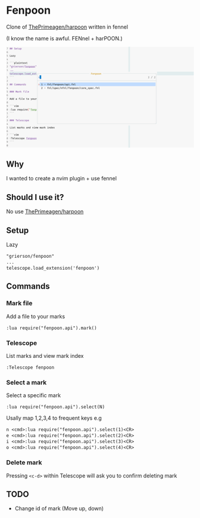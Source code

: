 # Fenpoon

Clone of [ThePrimeagen/harpoon](https://github.com/ThePrimeagen/harpoon) written in fennel

(I know the name is awful. FENnel + harPOON.)

![Example of Fenpoon](resources/example.png)

## Why

I wanted to create a nvim plugin + use fennel

## Should I use it?

No use [ThePrimeagen/harpoon](https://github.com/ThePrimeagen/harpoon)

## Setup

Lazy

```plaintext
"grierson/fenpoon"
...
telescope.load_extension('fenpoon')
```

## Commands

### Mark file

Add a file to your marks

```vim
:lua require("fenpoon.api").mark()
```

### Telescope

List marks and view mark index

```vim
:Telescope fenpoon
```

### Select a mark

Select a specific mark

```vim
:lua require("fenpoon.api").select(N)
```

Usally map 1,2,3,4 to frequent keys e.g

```vim
n <cmd>:lua require("fenpoon.api").select(1)<CR>
e <cmd>:lua require("fenpoon.api").select(2)<CR>
i <cmd>:lua require("fenpoon.api").select(3)<CR>
o <cmd>:lua require("fenpoon.api").select(4)<CR>
```

### Delete mark

Pressing `<c-d>` within Telescope will ask you to confirm deleting mark

## TODO

- Change id of mark (Move up, down)
